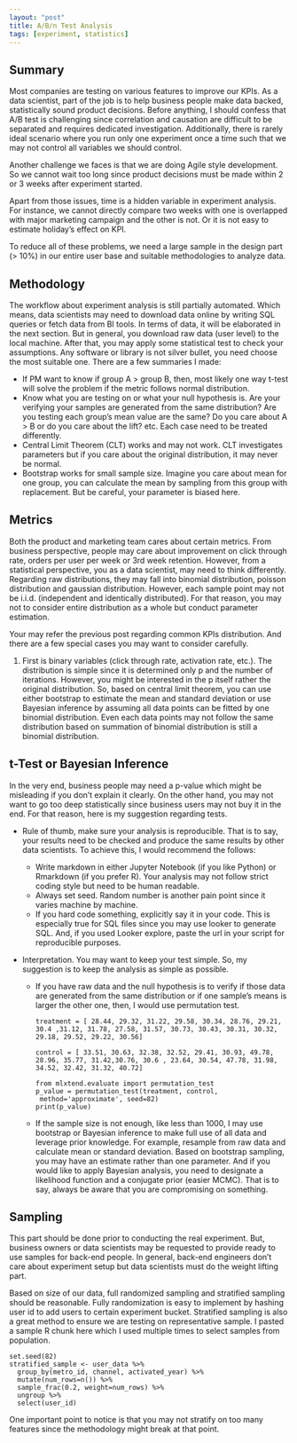 ```yaml
---
layout: "post"
title: A/B/n Test Analysis
tags: [experiment, statistics]
---
```


## Summary

Most companies are testing on various features to improve our KPIs. As a data scientist, part of the job is to help business people make data backed, statistically sound product decisions. Before anything, I should confess that A/B test is challenging since correlation and causation are difficult to be separated and requires dedicated investigation. Additionally, there is rarely ideal scenario where you run only one experiment once a time such that we may not control all variables we should control.

Another challenge we faces is that we are doing Agile style development. So we cannot wait too long since product decisions must be made within 2 or 3 weeks after experiment started.

Apart from those issues, time is a hidden variable in experiment analysis. For instance, we cannot directly compare two weeks with one is overlapped with major marketing campaign and the other is not. Or it is not easy to estimate holiday’s effect on KPI.

To reduce all of these problems, we need a large sample in the design part (> 10%) in our entire user base and suitable methodologies to analyze data.

## Methodology

The workflow about experiment analysis is still partially automated. Which means, data scientists may need to download data online by writing SQL queries or fetch data from BI tools. In terms of data, it will be elaborated in the next section. But in general, you download raw data (user level) to the local machine. After that, you may apply some statistical test to check your assumptions. Any software or library is not silver bullet, you need choose the most suitable one. There are a few summaries I made:

- If PM want to know if group A > group B, then, most likely one way t-test will solve the problem if the metric follows normal distribution.
- Know what you are testing on or what your null hypothesis is. Are your verifying your samples are generated from the same distribution? Are you testing each group’s mean value are the same? Do you care about A > B or do you care about the lift? etc. Each case need to be treated differently.
- Central Limit Theorem (CLT) works and may not work. CLT investigates parameters but if you care about the original distribution, it may never be normal.
- Bootstrap works for small sample size. Imagine you care about mean for one group, you can calculate the mean by sampling from this group with replacement. But be careful, your parameter is biased here.  

## Metrics

Both the product and marketing team cares about certain metrics. From business perspective, people may care about improvement on click through rate, orders per user per week or 3rd week retention. However, from a statistical perspective, you as a data scientist, may need to think differently. Regarding raw distributions, they may fall into binomial distribution, poisson distribution and gaussian distribution. However, each sample point may not be i.i.d. (independent and identically distributed). For that reason, you may not to consider entire distribution as a whole but conduct parameter estimation.

Your may refer the previous post regarding common KPIs distribution. And there are a few special cases you may want to consider carefully.

1. First is binary variables (click through rate, activation rate, etc.). The distribution is simple since it is determined only p and the number of iterations. However, you might be interested in the p itself rather the original distribution. So, based on central limit theorem, you can use either bootstrap to estimate the mean and standard deviation or use Bayesian inference by assuming all data points can be fitted by one binomial distribution. Even each data points may not follow the same distribution based on summation of binomial distribution is still a binomial distribution.


## t-Test or Bayesian Inference

In the very end, business people may need a p-value which might be misleading if you don’t explain it clearly. On the other hand, you may not want to go too deep statistically since business users may not buy it in the end. For that reason, here is my suggestion regarding tests.

- Rule of thumb, make sure your analysis is reproducible. That is to say, your results need to be checked and produce the same results by other data scientists. To achieve this, I would recommend the follows:

  - Write markdown in either Jupyter Notebook (if you like Python) or Rmarkdown (if you prefer R). Your analysis may not follow strict coding style but need to be human readable.
  - Always set seed. Random number is another pain point since it varies machine by machine.
  - If you hard code something, explicitly say it in your code. This is especially true for SQL files since you may use looker to generate SQL. And, if you used Looker explore, paste the url in your script for reproducible purposes.

- Interpretation. You may want to keep your test simple. So, my suggestion is to keep the analysis as simple as possible.

  - If you have raw data and the null hypothesis is to verify if those data are generated from the same distribution or if one sample’s means is larger the other one, then, I would use permutation test.
      ```
      treatment = [ 28.44, 29.32, 31.22, 29.58, 30.34, 28.76, 29.21,
      30.4 ,31.12, 31.78, 27.58, 31.57, 30.73, 30.43, 30.31, 30.32,
      29.18, 29.52, 29.22, 30.56]

      control = [ 33.51, 30.63, 32.38, 32.52, 29.41, 30.93, 49.78,
      28.96, 35.77, 31.42,30.76, 30.6 , 23.64, 30.54, 47.78, 31.98,
      34.52, 32.42, 31.32, 40.72]

      from mlxtend.evaluate import permutation_test
      p_value = permutation_test(treatment, control,
       method='approximate', seed=82)
      print(p_value)
      ```

  - If the sample size is not enough, like less than 1000, I may use bootstrap or Bayesian inference to make full use of all data and leverage prior knowledge. For example, resample from raw data and calculate mean or standard deviation. Based on bootstrap sampling, you may have an estimate rather than one parameter. And if you would like to apply Bayesian analysis, you need to designate a likelihood function and a conjugate prior (easier MCMC). That is to say, always be aware that you are compromising on something.

## Sampling

This part should be done prior to conducting the real experiment. But, business owners or data scientists may be requested to provide ready to use samples for back-end people. In general, back-end engineers don’t care about experiment setup but data scientists must do the weight lifting part.

Based on size of our data, full randomized sampling and stratified sampling should be reasonable. Fully randomization is easy to implement by hashing user id to add users to certain experiment bucket. Stratified sampling is also a great method to ensure we are testing on representative sample. I pasted a sample R chunk here which I used multiple times to select samples from population.

```
set.seed(82)
stratified_sample <- user_data %>%
  group_by(metro_id, channel, activated_year) %>%
  mutate(num_rows=n()) %>%
  sample_frac(0.2, weight=num_rows) %>%
  ungroup %>%
  select(user_id)
```

One important point to notice is that you may not stratify on too many features since the methodology might break at that point.
